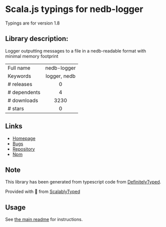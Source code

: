 
# Scala.js typings for nedb-logger

Typings are for version 1.8

## Library description:
Logger outputting messages to a file in a nedb-readable format with minimal memory footprint

|                    |                 |
| ------------------ | :-------------: |
| Full name          | nedb-logger |
| Keywords           | logger, nedb |
| # releases         | 0 |
| # dependents       | 4 |
| # downloads        | 3230 |
| # stars            | 0 |

## Links
- [Homepage](https://github.com/louischatriot/nedb-logger)
- [Bugs](https://github.com/louischatriot/nedb-logger/issues)
- [Repository](https://github.com/louischatriot/nedb-logger)
- [Npm](https://www.npmjs.com/package/nedb-logger)
    


## Note
This library has been generated from typescript code from [DefinitelyTyped](https://definitelytyped.org).

Provided with :purple_heart: from [ScalablyTyped](https://github.com/oyvindberg/ScalablyTyped)

## Usage
See [the main readme](../../readme.md) for instructions.


